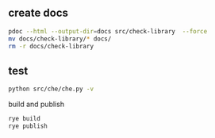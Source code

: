 ## create docs

```bash
pdoc --html --output-dir=docs src/check-library  --force
mv docs/check-library/* docs/
rm -r docs/check-library
```

## test

```bash
python src/che/che.py -v
```

build and publish

```bash
rye build
rye publish
```
